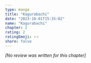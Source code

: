 ```yaml
---
type: manga
title: "Kagurabachi"
date: "2023-10-01T15:35:02"
name: "Kagurabachi"
chapter: 2
rating: 2
ratingEmoji: ⭐️⭐️
share: false
---
```


*[No review was written for this chapter]*
